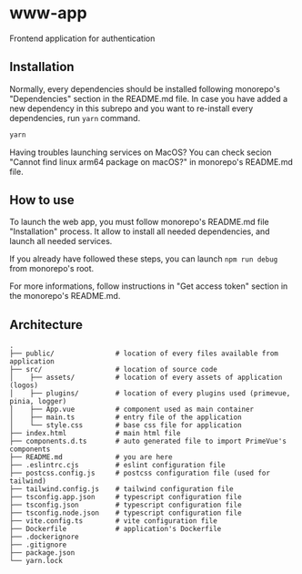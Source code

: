 # www-app

Frontend application for authentication

## Installation

Normally, every dependencies should be installed following monorepo's "Dependencies" section in the README.md file.
In case you have added a new dependency in this subrepo and you want to re-install every dependencies, run `yarn` command.
```bash
yarn
```

Having troubles launching services on MacOS? You can check secion "Cannot find linux arm64 package on macOS?" in monorepo's README.md file.

## How to use

To launch the web app, you must follow monorepo's README.md file "Installation" process.
It allow to install all needed dependencies, and launch all needed services.

If you already have followed these steps, you can launch `npm run debug` from monorepo's root.

For more informations, follow instructions in "Get access token" section in the monorepo's README.md.

## Architecture
```
.
├── public/               # location of every files available from application
├── src/                  # location of source code
│    ├── assets/          # location of every assets of application (logos)
│    ├── plugins/         # location of every plugins used (primevue, pinia, logger)
│    ├── App.vue          # component used as main container
│    ├── main.ts          # entry file of the application
│    └── style.css        # base css file for application
├── index.html            # main html file
├── components.d.ts       # auto generated file to import PrimeVue's components
├── README.md             # you are here
├── .eslintrc.cjs         # eslint configuration file
├── postcss.config.js     # postcss configuration file (used for tailwind)
├── tailwind.config.js    # tailwind configuration file
├── tsconfig.app.json     # typescript configuration file
├── tsconfig.json         # typescript configuration file
├── tsconfig.node.json    # typescript configuration file
├── vite.config.ts        # vite configuration file
├── Dockerfile            # application's Dockerfile
├── .dockerignore
├── .gitignore
├── package.json
└── yarn.lock
```
